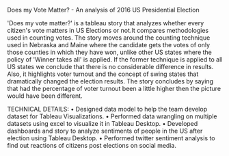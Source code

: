 Does my Vote Matter? - An analysis of 2016 US Presidential Election

'Does my vote matter?' is a tableau story that analyzes whether every citizen's vote matters in US Elections or not.It compares methodologies used in counting votes. The story moves around the counting technique used in Nebraska and Maine where the candidate gets the votes of only those counties in which they have won, unlike other US states where the policy of 'Winner takes all' is applied. If the former technique is applied to all US states we conclude that there is no considerable difference in results. Also, it highlights voter turnout and the concept of swing states that dramatically changed the election results. The story concludes by saying that had the percentage of voter turnout been a little higher then the picture would have been different.

TECHNICAL DETAILS:
•	Designed data model to help the team develop dataset for Tableau Visualizations.
•	Performed data wrangling on multiple datasets using excel to visualize it in Tableau Desktop.
•	Developed dashboards and story to analyze sentiments of people in the US after election using Tableau Desktop.
•	Performed twitter sentiment analysis to find out reactions of citizens post elections on social media.

